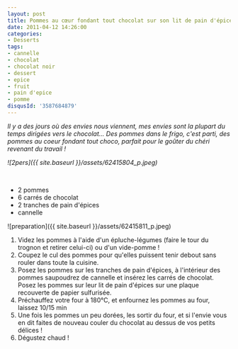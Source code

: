 ```yaml
---
layout: post
title: Pommes au cœur fondant tout chocolat sur son lit de pain d'épices
date: 2011-04-12 14:26:00
categories: 
- Desserts
tags: 
- cannelle
- chocolat
- chocolat noir
- dessert
- epice
- fruit
- pain d'epice
- pomme
disqusId: '3587684879'
---
```




_Il y a des jours où des envies nous viennent, mes envies sont la plupart du temps dirigées vers le chocolat... Des pommes dans le frigo, c'est parti, des pommes au coeur fondant tout choco, parfait pour le goûter du chéri revenant du travail !_

_![2pers]({{ site.baseurl }}/assets/62415804_p.jpeg)_

 

*   2 pommes
*   6 carrés de chocolat
*   2 tranches de pain d'épices
*   cannelle

![preparation]({{ site.baseurl }}/assets/62415811_p.jpeg)

1.  Videz les pommes à l'aide d'un épluche-légumes (faire le tour du trognon et retirer celui-ci) ou d'un vide-pomme !
2.  Coupez le cul des pommes pour qu'elles puissent tenir debout sans rouler dans toute la cuisine.
3.  Posez les pommes sur les tranches de pain d'épices, à l'intérieur des pommes saupoudrez de cannelle et insérez les carrés de chocolat. Posez les pommes sur leur lit de pain d'épices sur une plaque recouverte de papier sulfurisée.
4.  Préchauffez votre four à 180°C, et enfournez les pommes au four, laissez 10/15 min
5.  Une fois les pommes un peu dorées, les sortir du four, et si l'envie vous en dit faites de nouveau couler du chocolat au dessus de vos petits délices !
6.  Dégustez chaud !